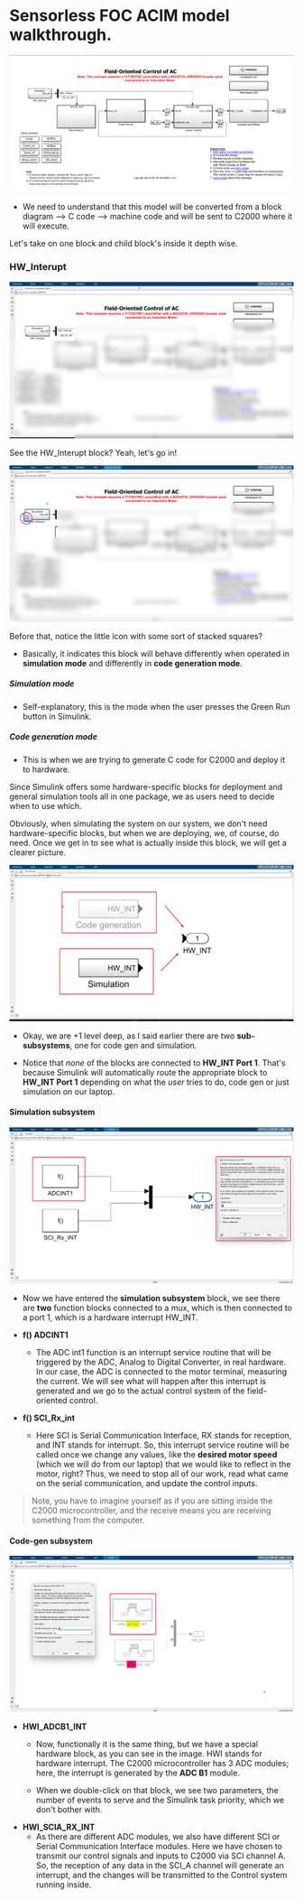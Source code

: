 # Sensorless FOC ACIM model walkthrough.

![alt text](image.png)

- We need to understand that this model will be converted from a block diagram --> C code --> machine code and will be sent to C2000 where it will execute.

Let's take on one block and child block's inside it depth wise.

### HW_Interupt

![alt text](image-1.png)

See the HW_Interupt block? Yeah, let's go in!

![alt text](image-2.png)

Before that, notice the little icon with some sort of stacked squares?

- Basically, it indicates this block will behave differently when operated in **simulation mode** and differently in **code generation mode**.

##### Simulation mode
- Self-explanatory, this is the mode when the user presses the Green Run button in Simulink.

##### Code generation mode
- This is when we are trying to generate C code for C2000 and deploy it to hardware.

Since Simulink offers some hardware-specific blocks for deployment and general simulation tools all in one package, we as users need to decide when to use which.

Obviously, when simulating the system on our system, we don't need hardware-specific blocks, but when we are deploying, we, of course, do need. Once we get in to see what is actually inside this block, we will get a clearer picture.

![alt text](image-3.png)

- Okay, we are +1 level deep, as I said earlier there are two **sub-subsystems**, one for code gen and simulation.

- Notice that *none* of the blocks are connected to **HW_INT Port 1**. That's because Simulink will automatically route the appropriate block to **HW_INT Port 1** depending on what the *user* tries to do, code gen or just simulation on our laptop.

#### Simulation subsystem

![alt text](image-4.png)

- Now we have entered the **simulation subsystem** block, we see there are **two** function blocks connected to a mux, which is then connected to a port 1, which is a hardware interrupt HW_INT.

- **f() ADCINT1**
  - The ADC int1 function is an interrupt service routine that will be triggered by the ADC, Analog to Digital Converter, in real hardware. In our case, the ADC is connected to the motor terminal, measuring the current. We will see what will happen after this interrupt is generated and we go to the actual control system of the field-oriented control.
- **f() SCI_Rx_int**
  - Here SCI is Serial Communication Interface, RX stands for reception, and INT stands for interrupt. So, this interrupt service routine will be called once we change any values, like the **desired motor speed** (which we will do from our laptop) that we would like to reflect in the motor, right? Thus, we need to stop all of our work, read what came on the serial communication, and update the control inputs.

> Note, you have to imagine yourself as if you are sitting inside the C2000 microcontroller, and the receive means you are receiving something from the computer.

#### Code-gen subsystem

![alt text](image-5.png)

- **HWI_ADCB1_INT**
  - Now, functionally it is the same thing, but we have a special hardware block, as you can see in the image. HWI stands for hardware interrupt. The C2000 microcontroller has 3 ADC modules; here, the interrupt is generated by the **ADC B1** module.

  - When we double-click on that block, we see two parameters, the number of events to serve and the Simulink task priority, which we don't bother with.
- **HWI_SCIA_RX_INT**
  - As there are different ADC modules, we also have different SCI or Serial Communication Interface modules. Here we have chosen to transmit our control signals and inputs to C2000 via SCI channel A. So, the reception of any data in the SCI_A channel will generate an interrupt, and the changes will be transmitted to the Control system running inside.